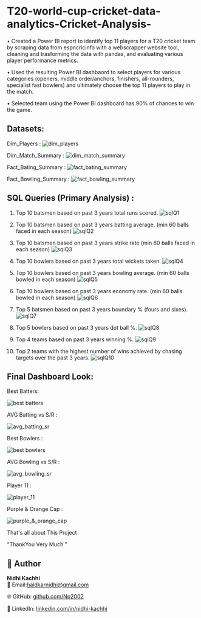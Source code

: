 # T20-world-cup-cricket-data-analytics-Cricket-Analysis-

•	Created a Power BI report to identify top 11 players for a T20 cricket team by scraping data from espncricinfo with a webscrapper website tool, cleaning and trasforming the data with pandas, and evaluating various player performance metrics.

•	Used the resulting Power BI dashbaord to select players for various categories (openers, middle order/anchors, finishers, all-rounders, specialist fast bowlers) and ultimately choose the top 11 players to play in the match.

•	Selected team using the Power BI dashboard has 90% of chances to win the game.


## Datasets:

Dim_Players :
![dim_players](assets/dim_players.png)

Dim_Match_Summary :
![dim_match_summary](assets/dim_match_summary.png)

Fact_Bating_Summary :
![fact_bating_summary](assets/fact_bating_summary.png)

Fact_Bowling_Summary :
![fact_bowling_summary](assets/fact_bowling_summary.png)


## SQL Queries (Primary Analysis) : 

1. Top 10 batsmen based on past 3 years total runs scored.
![sqlQ1](assets/sqlQ1.png)


2. Top 10 batsmen based on past 3 years batting average. (min 60 balls faced in
each season)
![sqlQ2](assets/sqlQ2.png)

3. Top 10 batsmen based on past 3 years strike rate (min 60 balls faced in each
season)
![sqlQ3](assets/sqlQ3.png)

4. Top 10 bowlers based on past 3 years total wickets taken.
![sqlQ4](assets/sqlQ4.png)

5. Top 10 bowlers based on past 3 years bowling average. (min 60 balls bowled in
each season)
![sqlQ5](assets/sqlQ5.png)

6. Top 10 bowlers based on past 3 years economy rate. (min 60 balls bowled in
each season)
![sqlQ6](assets/sqlQ6.png)

7. Top 5 batsmen based on past 3 years boundary % (fours and sixes).
![sqlQ7](assets/sqlQ7.png)

8. Top 5 bowlers based on past 3 years dot ball %.
![sqlQ8](assets/sqlQ8.png)


9. Top 4 teams based on past 3 years winning %.
![sqlQ9](assets/sqlQ9.png)

10. Top 2 teams with the highest number of wins achieved by chasing targets over
the past 3 years.
![sqlQ10](assets/sqlQ10.png)


## Final Dashboard Look:

Best Batters:

![best batters](assets/best_batters.png)


AVG Batting vs S/R :

![avg_batting_sr](assets/avg_batting_sr.png)


Best Bowlers :

![best bowlers](assets/best_bowlers.png)


AVG Bowling vs S/R :

![avg_bowling_sr](assets/avg_bowling_sr.png)



Player 11 :

![player_11](assets/player_11.png)



Purple & Orange Cap : 

![purple_&_orange_cap](assets/purple_&_orange_cap.png)


That's all about This Project

"ThankYou Very Much "

## 👤 Author

**Nidhi Kachhi**  
📧 Email:[haldkarnidhi@gmail.com](mailto:haldkarnidhi@gmail.com)   

🌐 GitHub: [github.com/Np2002](https://github.com/Np2002)


📎 LinkedIn: [linkedin.com/in/nidhi-kachhi](https://www.linkedin.com/in/nidhi-kachhi/)